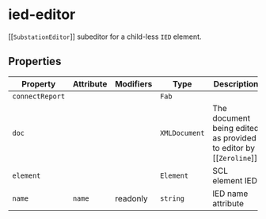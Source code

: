 # ied-editor

[[`SubstationEditor`]] subeditor for a child-less `IED` element.

## Properties

| Property        | Attribute | Modifiers | Type          | Description                                      |
|-----------------|-----------|-----------|---------------|--------------------------------------------------|
| `connectReport` |           |           | `Fab`         |                                                  |
| `doc`           |           |           | `XMLDocument` | The document being edited as provided to editor by [[`Zeroline`]]. |
| `element`       |           |           | `Element`     | SCL element IED                                  |
| `name`          | `name`    | readonly  | `string`      | IED name attribute                               |
